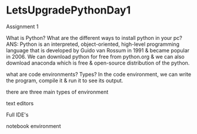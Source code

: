 # LetsUpgradePythonDay1
Assignment 1

What is Python? What are the different ways to install python in your pc? ANS: Python is an interpreted, object-oriented, high-level programming language that is developed by Guido van Rossum in 1991 & became popular in 2006. We can download python for free from python.org & we can also download anaconda which is free & open-source distribution of the python.

what are code environments? Types? In the code environment, we can write the program, compile it & run it to see its output.

there are three main types of environment

text editors

Full IDE's

notebook environment
